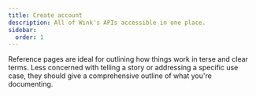 ```yaml
---
title: Create account
description: All of Wink's APIs accessible in one place.
sidebar:
  order: 1
---
```


Reference pages are ideal for outlining how things work in terse and clear terms.
Less concerned with telling a story or addressing a specific use case, they should give a comprehensive outline of what you're documenting.
